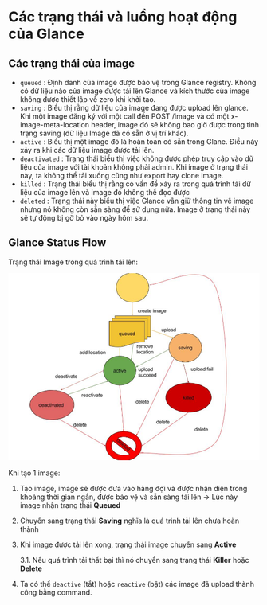# Các trạng thái và luồng hoạt động của Glance

## Các trạng thái của image
- `queued` : Định danh của image được bảo vệ trong Glance registry. Không có dữ liệu nào của image được tải lên Glance và kích thước của image không được thiết lập về zero khi khởi tạo.
- `saving` : Biểu thị rằng dữ liệu của image đang được upload lên glance. Khi một image đăng ký với một call đến POST /image và có một x-image-meta-location header, image đó sẽ không bao giờ được trong tình trạng saving (dữ liệu Image đã có sẵn ở vị trí khác).
- `active` : Biểu thị một image đó là hoàn toàn có sẵn trong Glane. Điều này xảy ra khi các dữ liệu image được tải lên.
- `deactivated` : Trạng thái biểu thị việc không được phép truy cập vào dữ liệu của image với tài khoản không phải admin. Khi image ở trạng thái này, ta không thể tải xuống cũng như export hay clone image.
- `killed` : Trạng thái biểu thị rằng có vấn đề xảy ra trong quá trình tải dữ liệu của image lên và image đó không thể đọc được
- `deleted` : Trạng thái này biểu thị việc Glance vẫn giữ thông tin về image nhưng nó không còn sẵn sàng để sử dụng nữa. Image ở trạng thái này sẽ tự động bị gỡ bỏ vào ngày hôm sau.

## Glance Status Flow
Trạng thái Image trong quá trình tải lên:

<img src="..\images\Screenshot_68.png">

Khi tạo 1 image:

1. Tạo image, image sẽ được đưa vào hàng đợi và được nhận diện trong khoảng thời gian ngắn, được bảo vệ và sẵn sàng tải lên -> Lúc này image nhận trạng thái **Queued** 
2. Chuyển sang trạng thái **Saving** nghĩa là quá trình tải lên chưa hoàn thành
3. Khi image được tải lên xong, trạng thái image chuyển sang **Active**
    
    3.1. Nếu quá trình tải thất bại thì nó chuyển sang trạng thái **Killer** hoặc **Delete**

4. Ta có thể `deactive` (tắt) hoặc `reactive` (bật) các image đã upload thành công bằng command.